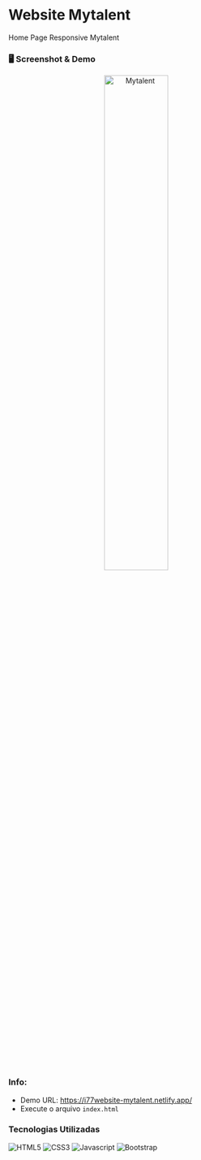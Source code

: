 # Website Mytalent

<p> Home Page Responsive Mytalent</p>

### 🖥️ Screenshot & Demo

<div align="center">
<img src="https://d33wubrfki0l68.cloudfront.net/628814fc2e98e311bea963ad/screenshot_2022-05-20-22-24-05-0000.png" alt="Mytalent" width="50%">
</div>

### Info:

- Demo URL: https://i77website-mytalent.netlify.app/
- Execute o arquivo `index.html` 


### Tecnologias Utilizadas   

![HTML5](https://img.shields.io/badge/html5-f27500.svg?style=for-the-badge&logo=html5&logoColor=white)
![CSS3](https://img.shields.io/badge/css3-0282ad.svg?style=for-the-badge&logo=css3&logoColor=white)
![Javascript](https://img.shields.io/badge/javascript-ffd500.svg?style=for-the-badge&logo=javascript&logoColor=white)
![Bootstrap](https://img.shields.io/badge/bootstrap-9013fe.svg?style=for-the-badge&logo=bootstrap&logoColor=white)
<br/>  

